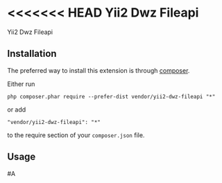 <<<<<<< HEAD
Yii2 Dwz Fileapi
================
Yii2 Dwz Fileapi

Installation
------------

The preferred way to install this extension is through [composer](http://getcomposer.org/download/).

Either run

```
php composer.phar require --prefer-dist vendor/yii2-dwz-fileapi "*"
```

or add

```
"vendor/yii2-dwz-fileapi": "*"
```

to the require section of your `composer.json` file.


Usage
-----

#A
